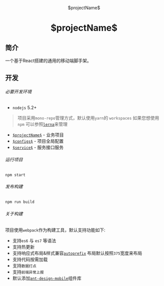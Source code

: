 
<p align="center">
  $projectName$
</p>
<h1 align="center">$projectName$</h1>

## 简介

一个基于React搭建的通用的移动端脚手架。

## 开发

###### 必要开发环境

- `nodejs` 5.2+

> 项目采用`mono-repo`管理方式，默认使用`yarn`的 `workspaces` 如果您想使用 `npm`
可以参照[`lerna`](https://github.com/lerna/lerna)来管理

- [`$projectName$`](packages/genesis-design) - 业务项目
- [`$configs$`](packages/genesis-mobile) - 项目全局配置
- [`$service$`](packages/genesis-modules) - 服务接口服务

###### 运行项目

```shell
npm start
```

###### 发布构建

```shell
npm run build
```

###### 关于构建

项目使用`webpack`作为构建工具，默认支持功能如下:

- 支持`es6` 与 `es7` 等语法
- 支持热更新
- 支持响应式布局&样式兼容[`autoprefix`](https://github.com/postcss/autoprefixer) 布局默认按照`375`宽度来布局
- 支持代码按需加载
- 支持`数据打点`
- 支持`前端异常上报`
- 默认添加[`ant-design-mobile`](https://github.com/ant-design/ant-design-mobile/)组件库